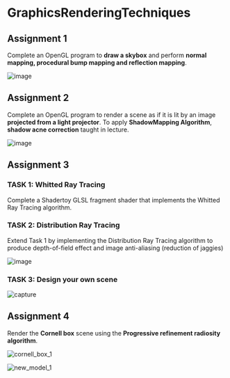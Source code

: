 # GraphicsRenderingTechniques
## Assignment 1
Complete an OpenGL program to <b>draw a skybox</b> and perform <b>normal mapping,
procedural bump mapping and reflection mapping</b>. 

![image](https://github.com/NicsunXnus/GraphicsRenderingTechniques/assets/77189033/b00a7c99-410b-4ee7-9eb7-508a56786da8)

## Assignment 2
Complete an OpenGL program to render a scene as if it is lit by an image <b>projected from
a light projector</b>. To apply <b>ShadowMapping Algorithm</b>, <b>shadow acne correction</b> taught in lecture.

![image](https://github.com/NicsunXnus/GraphicsRenderingTechniques/assets/77189033/fe2ebe04-cef1-4c3b-855f-b8a0257cb784)

## Assignment 3
### TASK 1: Whitted Ray Tracing

Complete a Shadertoy GLSL fragment shader that implements the Whitted Ray Tracing
algorithm. 

### TASK 2: Distribution Ray Tracing

Extend Task 1 by implementing the Distribution Ray Tracing algorithm
to produce depth-of-field effect and image anti-aliasing (reduction of jaggies)

![image](https://github.com/NicsunXnus/GraphicsRenderingTechniques/assets/77189033/f0209bbd-4091-406d-95be-d066826ef42b)

### TASK 3: Design your own scene
![capture](https://github.com/NicsunXnus/GraphicsRenderingTechniques/assets/77189033/00033fb2-a0f0-47a6-b2ab-d2daab60e8df)

## Assignment 4
Render the <b>Cornell box</b> scene using the <b>Progressive refinement radiosity
algorithm</b>.

![cornell_box_1](https://github.com/NicsunXnus/GraphicsRenderingTechniques/assets/77189033/41f19a00-b0a7-41e9-ba05-32fddfdb2c4d)

![new_model_1](https://github.com/NicsunXnus/GraphicsRenderingTechniques/assets/77189033/f9bf5a85-84fa-4527-b394-a6deab3dbbd9)
